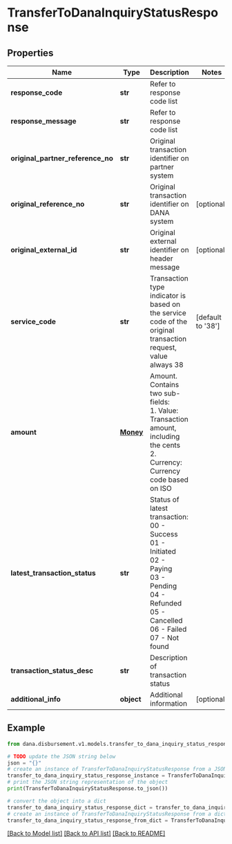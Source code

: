# TransferToDanaInquiryStatusResponse


## Properties

Name | Type | Description | Notes
------------ | ------------- | ------------- | -------------
**response_code** | **str** | Refer to response code list | 
**response_message** | **str** | Refer to response code list | 
**original_partner_reference_no** | **str** | Original transaction identifier on partner system | 
**original_reference_no** | **str** | Original transaction identifier on DANA system | [optional] 
**original_external_id** | **str** | Original external identifier on header message | [optional] 
**service_code** | **str** | Transaction type indicator is based on the service code of the original transaction request, value always 38 | [default to '38']
**amount** | [**Money**](Money.md) | Amount. Contains two sub-fields:<br /> 1. Value: Transaction amount, including the cents<br /> 2. Currency: Currency code based on ISO  | 
**latest_transaction_status** | **str** | Status of latest transaction:<br /> 00 - Success<br /> 01 - Initiated<br /> 02 - Paying<br /> 03 - Pending<br /> 04 - Refunded<br /> 05 - Cancelled<br /> 06 - Failed<br /> 07 - Not found  | 
**transaction_status_desc** | **str** | Description of transaction status | 
**additional_info** | **object** | Additional information | [optional] 

## Example

```python
from dana.disbursement.v1.models.transfer_to_dana_inquiry_status_response import TransferToDanaInquiryStatusResponse

# TODO update the JSON string below
json = "{}"
# create an instance of TransferToDanaInquiryStatusResponse from a JSON string
transfer_to_dana_inquiry_status_response_instance = TransferToDanaInquiryStatusResponse.from_json(json)
# print the JSON string representation of the object
print(TransferToDanaInquiryStatusResponse.to_json())

# convert the object into a dict
transfer_to_dana_inquiry_status_response_dict = transfer_to_dana_inquiry_status_response_instance.to_dict()
# create an instance of TransferToDanaInquiryStatusResponse from a dict
transfer_to_dana_inquiry_status_response_from_dict = TransferToDanaInquiryStatusResponse.from_dict(transfer_to_dana_inquiry_status_response_dict)
```
[[Back to Model list]](../README.md#documentation-for-models) [[Back to API list]](../README.md#documentation-for-api-endpoints) [[Back to README]](../README.md)


